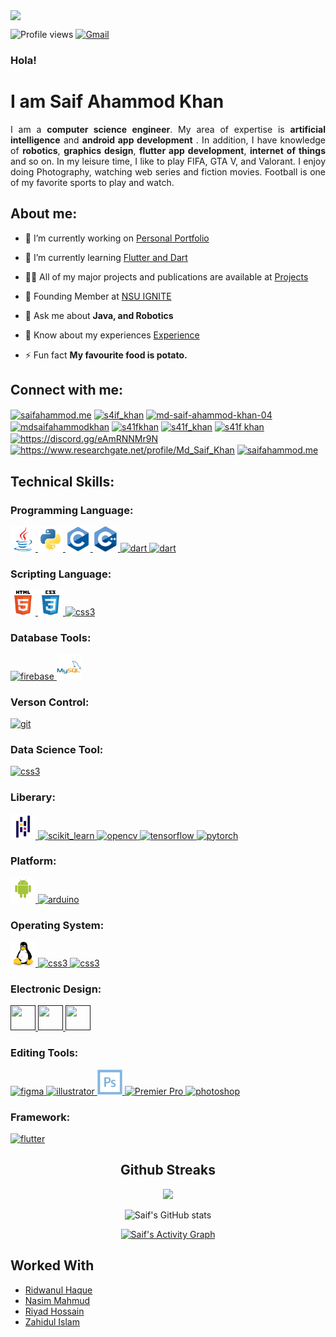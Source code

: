 <a target="_blank"><img align="center" src="https://github.com/saif-ahammod/saif-ahammod/blob/main/s.png"></a>

![Profile views](https://gpvc.arturio.dev/saif-ahammod)
[![Gmail](https://img.shields.io/badge/%20-Send%20Mail-black?color=14171A&labelColor=ef5350&logo=gmail&logoColor=ffffff)](mailto:saif.ahammod@northsouth.edu)


### Hola!
# I am Saif Ahammod Khan



<p align="justify">
I am a <b>computer science engineer</b>. My area of expertise is <b>artificial intelligence</b> and <b>android app development</b> . In addition, I have knowledge of <b>robotics</b>, <b>graphics design</b>, <b>flutter app development</b>, <b>internet of things</b> and so on. In my leisure time, I like to play FIFA, GTA V, and Valorant. I enjoy doing Photography, watching web series and fiction movies. Football is one of my favorite sports to play and watch.
</p>

<h2 align="left">About me:</h2>

- 🔭 I’m currently working on [Personal Portfolio](https://saifahammod.me/)

- 🌱 I’m currently learning [Flutter and Dart](https://github.com/saif-ahammod/Flutter-and-Dart)
<!--
- 👯 I’m looking to collaborate on [N/A](https://www.linkedin.com/in/md-saif-ahammod-khan-04/)

- 🤝 I’m looking for help with [N/A](https://www.linkedin.com/in/md-saif-ahammod-khan-04/)
-->
- 👨‍💻 All of my major projects and publications are available at <a href="https://saifahammod.me/mywork.html" target="_blank">Projects</a>

- 💼 Founding Member at <a href="https://www.facebook.com/nsuignite" target="_blank">NSU IGNITE</a>
<!--
- 📝 I regularly write articles on [https://saifahammod.me/](https://saifahammod.me/)
-->
- 💬 Ask me about **Java,  and Robotics**

<!-- 
- 📫 To reach me mail me at **saif.ahammod@gmail.com**
-->
- 📄 Know about my experiences [Experience](https://saifahammod.me/experience.html)

- ⚡ Fun fact **My favourite food is potato.**


<h2 align="left">Connect with me:</h2>
<p align="left">
<a href="https://saifahammod.me/" target="blank"><img align="center" src="https://github.com/saif-ahammod/saif-ahammod/blob/main/coding.png" alt="saifahammod.me" height="30" width="30" /></a>
<a href="https://twitter.com/s4if_khan" target="blank"><img align="center" src="https://raw.githubusercontent.com/rahuldkjain/github-profile-readme-generator/master/src/images/icons/Social/twitter.svg" alt="s4if_khan" height="30" width="40" /></a>
<a href="https://linkedin.com/in/md-saif-ahammod-khan-04" target="blank"><img align="center" src="https://raw.githubusercontent.com/rahuldkjain/github-profile-readme-generator/master/src/images/icons/Social/linked-in-alt.svg" alt="md-saif-ahammod-khan-04" height="30" width="40" /></a>
<a href="https://kaggle.com/mdsaifahammodkhan" target="blank"><img align="center" src="https://raw.githubusercontent.com/rahuldkjain/github-profile-readme-generator/master/src/images/icons/Social/kaggle.svg" alt="mdsaifahammodkhan" height="30" width="40" /></a>
<a href="https://fb.com/s41fkhan" target="blank"><img align="center" src="https://raw.githubusercontent.com/rahuldkjain/github-profile-readme-generator/master/src/images/icons/Social/facebook.svg" alt="s41fkhan" height="30" width="40" /></a>
<a href="https://instagram.com/s41f_khan" target="blank"><img align="center" src="https://raw.githubusercontent.com/rahuldkjain/github-profile-readme-generator/master/src/images/icons/Social/instagram.svg" alt="s41f_khan" height="30" width="40" /></a>
<a href="https://www.youtube.com/channel/UCltyvTSm1860UvUkWZ7n9SQ" target="blank"><img align="center" src="https://raw.githubusercontent.com/rahuldkjain/github-profile-readme-generator/master/src/images/icons/Social/youtube.svg" alt="s41f khan" height="30" width="40" /></a>
<a href="https://discord.gg/https://discord.gg/eAmRNNMr9N" target="blank"><img align="center" src="https://raw.githubusercontent.com/rahuldkjain/github-profile-readme-generator/master/src/images/icons/Social/discord.svg" alt="https://discord.gg/eAmRNNMr9N" height="30" width="40" /></a>
<a href="https://www.researchgate.net/profile/Md_Saif_Khan" target="blank"><img align="center" src="https://cdn.iconscout.com/icon/free/png-256/researchgate-2752086-2284903.png" alt="https://www.researchgate.net/profile/Md_Saif_Khan" height="30" width="30" /></a>
<a href="https://scholar.google.com/citations?hl=en&authuser=1&user=gwOb2jsAAAAJ" target="blank"><img align="center" src="https://github.com/saif-ahammod/saif-ahammod/blob/main/logo/gs.png" alt="saifahammod.me" height="30" width="30" /></a>
</p>
<h2 align="left">Technical Skills:</h2>
<h3 align="left">Programming Language:</h3>
<p align="left"> 
<a href="https://www.java.com" target="_blank" rel="noreferrer"> <img src="https://raw.githubusercontent.com/devicons/devicon/master/icons/java/java-original.svg" alt="java" width="40" height="40"/> </a>
<a href="https://www.python.org" target="_blank" rel="noreferrer"> <img src="https://raw.githubusercontent.com/devicons/devicon/master/icons/python/python-original.svg" alt="python" width="40" height="40"/> </a>
<a href="https://www.cprogramming.com/" target="_blank" rel="noreferrer"> <img src="https://raw.githubusercontent.com/devicons/devicon/master/icons/c/c-original.svg" alt="c" width="40" height="40"/> </a> 
<a href="https://www.w3schools.com/cpp/" target="_blank" rel="noreferrer"> <img src="https://raw.githubusercontent.com/devicons/devicon/master/icons/cplusplus/cplusplus-original.svg" alt="cplusplus" width="40" height="40"/> </a>
<a href="https://en.wikipedia.org/wiki/SQL" target="_blank" rel="noreferrer"> <img src="https://github.com/saif-ahammod/saif-ahammod/blob/main/logo/sql.png" alt="dart" width="40" height="40"/> </a>
<a href="https://dart.dev" target="_blank" rel="noreferrer"> <img src="https://www.vectorlogo.zone/logos/dartlang/dartlang-icon.svg" alt="dart" width="40" height="40"/> </a>
</p>
<h3 align="left">Scripting Language:</h3>
<p align="left"> 
<a href="https://www.w3.org/html/" target="_blank" rel="noreferrer"> <img src="https://raw.githubusercontent.com/devicons/devicon/master/icons/html5/html5-original-wordmark.svg" alt="html5" width="40" height="40"/> </a>
<a href="https://www.w3schools.com/css/" target="_blank" rel="noreferrer"> <img src="https://raw.githubusercontent.com/devicons/devicon/master/icons/css3/css3-original-wordmark.svg" alt="css3" width="40" height="40"/> </a>
<a href="https://www.w3schools.com/xml/default.asp" target="_blank" rel="noreferrer"> <img src="https://github.com/saif-ahammod/saif-ahammod/blob/main/logo/xml.png" alt="css3" width="40" height="40"/> </a>
</p>

<h3 align="left">Database Tools:</h3>
<p align="left"> 
<a href="https://firebase.google.com/" target="_blank" rel="noreferrer"> <img src="https://www.vectorlogo.zone/logos/firebase/firebase-icon.svg" alt="firebase" width="40" height="40"/> </a>
<a href="https://www.mysql.com/" target="_blank" rel="noreferrer"> <img src="https://raw.githubusercontent.com/devicons/devicon/master/icons/mysql/mysql-original-wordmark.svg" alt="mysql" width="40" height="40"/> </a>
</p>

<h3 align="left">Verson Control:</h3>
<p align="left"> 
<a href="https://git-scm.com/" target="_blank" rel="noreferrer"> <img src="https://www.vectorlogo.zone/logos/git-scm/git-scm-icon.svg" alt="git" width="40" height="40"/> </a>
</p>
<h3 align="left">Data Science Tool:</h3>
<p align="left"> 
<a href="https://www.anaconda.com/" target="_blank" rel="noreferrer"> <img src="https://github.com/saif-ahammod/saif-ahammod/blob/main/logo/anaconda.png" alt="css3" width="40" height="40"/> </a>
</p>

<h3 align="left">Liberary:</h3>
<p align="left"> 
<a href="https://pandas.pydata.org/" target="_blank" rel="noreferrer"> <img src="https://raw.githubusercontent.com/devicons/devicon/2ae2a900d2f041da66e950e4d48052658d850630/icons/pandas/pandas-original.svg" alt="pandas" width="40" height="40"/> </a>
<a href="https://scikit-learn.org/" target="_blank" rel="noreferrer"> <img src="https://upload.wikimedia.org/wikipedia/commons/0/05/Scikit_learn_logo_small.svg" alt="scikit_learn" width="40" height="40"/> </a>
<a href="https://opencv.org/" target="_blank" rel="noreferrer"> <img src="https://www.vectorlogo.zone/logos/opencv/opencv-icon.svg" alt="opencv" width="40" height="40"/> </a>
<a href="https://www.tensorflow.org" target="_blank" rel="noreferrer"> <img src="https://www.vectorlogo.zone/logos/tensorflow/tensorflow-icon.svg" alt="tensorflow" width="40" height="40"/> </a>
<a href="https://pytorch.org/" target="_blank" rel="noreferrer"> <img src="https://www.vectorlogo.zone/logos/pytorch/pytorch-icon.svg" alt="pytorch" width="40" height="40"/> </a> 
</p>
<h3 align="left">Platform:</h3>
<p align="left"> 
<a href="https://developer.android.com" target="_blank" rel="noreferrer"> <img src="https://raw.githubusercontent.com/devicons/devicon/master/icons/android/android-original-wordmark.svg" alt="android" width="40" height="40"/> </a>
<a href="https://www.arduino.cc/" target="_blank" rel="noreferrer"> <img src="https://cdn.worldvectorlogo.com/logos/arduino-1.svg" alt="arduino" width="40" height="40"/> </a> 
</p>
<h3 align="left">Operating System:</h3>
<p align="left"> 
<a href="https://www.linux.org/" target="_blank" rel="noreferrer"> <img src="https://raw.githubusercontent.com/devicons/devicon/master/icons/linux/linux-original.svg" alt="linux" width="40" height="40"/> </a> 
<a href="https://www.w3schools.com/xml/default.asp" target="_blank" rel="noreferrer"> <img src="https://github.com/saif-ahammod/saif-ahammod/blob/main/windows.png" alt="css3" width="40" height="40"/> </a>
<a href="https://www.w3schools.com/xml/default.asp" target="_blank" rel="noreferrer"> <img src="https://github.com/saif-ahammod/saif-ahammod/blob/main/raspbian.png" alt="css3" width="40" height="40"/> </a>
</p>

<h3 align="left">Electronic Design:</h3>
<p align="left"> 
<a href="" target="_blank" rel="noreferrer"> <img src="https://github.com/saif-ahammod/saif-ahammod/blob/main/logo/logisim.png" width="40" height="40"/> </a>
<a href="" target="_blank" rel="noreferrer"> <img src="https://github.com/saif-ahammod/saif-ahammod/blob/main/logo/fritzing-icon.png" width="40" height="40"/> </a>
<a href="" target="_blank" rel="noreferrer"> <img src="https://github.com/saif-ahammod/saif-ahammod/blob/main/logo/proteus.png" width="40" height="40"/> </a>

</p>

<h3 align="left">Editing Tools:</h3>
<p align="left"> 
<a href="https://www.figma.com/" target="_blank" rel="noreferrer"> <img src="https://www.vectorlogo.zone/logos/figma/figma-icon.svg" alt="figma" width="40" height="40"/> </a>
<a href="https://www.adobe.com/in/products/illustrator.html" target="_blank" rel="noreferrer"> <img src="https://www.vectorlogo.zone/logos/adobe_illustrator/adobe_illustrator-icon.svg" alt="illustrator" width="40" height="40"/> </a>
<a href="https://www.photoshop.com/en" target="_blank" rel="noreferrer"> <img src="https://raw.githubusercontent.com/devicons/devicon/master/icons/photoshop/photoshop-line.svg" alt="photoshop" width="40" height="40"/> </a>
<a href="https://www.adobe.com/products/premiere.html" target="_blank" rel="noreferrer"> <img src="https://github.com/saif-ahammod/saif-ahammod/blob/main/logo/prpro.png" alt="Premier Pro" width="40" height="40"/> </a>
<a href="" target="_blank" rel="noreferrer"> <img src="https://github.com/saif-ahammod/saif-ahammod/blob/main/logo/sketchup.png" alt="photoshop" width="40" height="40"/> </a>
</p>

<h3 align="left">Framework:</h3>
<p align="left">      <a href="https://flutter.dev" target="_blank" rel="noreferrer"> <img src="https://www.vectorlogo.zone/logos/flutterio/flutterio-icon.svg" alt="flutter" width="40" height="40"/> </a>            </p>

<h2 align="center">Github Streaks</h2>

<div align="center">

<img src="https://github-readme-streak-stats.herokuapp.com?user=saif-ahammod&theme=github-dark&hide_border=true&date_format=j%20M%5B%20Y%5D&stroke=08FF08&ring=11FfEE&fire=FA4616&currStreakLabel=11FfEE&currStreakNum=08FF08&sideNums=08FF08&sideLabels=11FfEE&dates=FFFFFF&background=DD272700">
  
![Saif's GitHub stats](https://github-readme-stats.vercel.app/api?username=saif-ahammod&show_icons=true&theme=highcontrast)
 
<a href="#"><img alt="Saif's Activity Graph" src="https://activity-graph.herokuapp.com/graph?username=saif-ahammod&bg_color=DD272700&color=08FF08&line=11FfEE&point=FFFFFF&hide_border=true" /></a>
</div>


## Worked With
* [Ridwanul Haque](https://github.com/rhridwan)
* [Nasim Mahmud](https://github.com/Nasim-Mahmud)
* [Riyad Hossain](https://github.com/riyad1721)
* [Zahidul Islam](https://github.com/kabbo642)
